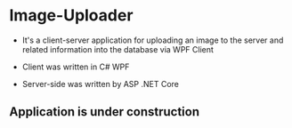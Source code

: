 # Image-Uploader 

- It's a client-server application for uploading an image to the server and related information into the database via WPF Client

- Client was written in C# WPF

- Server-side was written by ASP .NET Core

## Application is under construction
